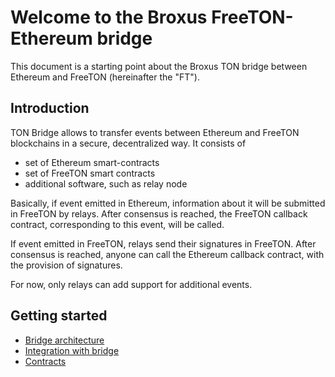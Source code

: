 # Welcome to the Broxus FreeTON-Ethereum bridge

This document is a starting point about the Broxus TON bridge between Ethereum and FreeTON (hereinafter the "FT").

## Introduction

TON Bridge allows to transfer events between Ethereum and FreeTON blockchains in a secure, decentralized way.
It consists of

- set of Ethereum smart-contracts
- set of FreeTON smart contracts
- additional software, such as relay node

Basically, if event emitted in Ethereum, information about it will be submitted in FreeTON by relays. After consensus is reached,
the FreeTON callback contract, corresponding to this event, will be called.

If event emitted in FreeTON, relays send their signatures in FreeTON. After consensus is reached, anyone can call the Ethereum callback contract,
with the provision of signatures.

For now, only relays can add support for additional events.

## Getting started

- [Bridge architecture](./docs/architecture)
- [Integration with bridge](./docs/integration)
- [Contracts](./docs/contracts.md)
